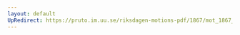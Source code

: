 ```yaml
---
layout: default
UpRedirect: https://pruto.im.uu.se/riksdagen-motions-pdf/1867/mot_1867__fk__72/mot_1867__fk__72-001.pdf
---
```

